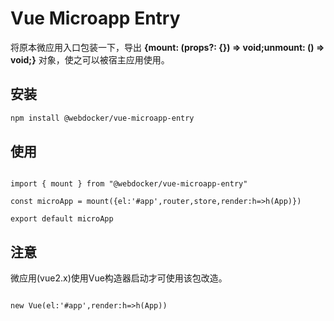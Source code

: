 # Vue Microapp Entry

将原本微应用入口包装一下，导出 **{mount: (props?: {}) => void;unmount: () => void;}** 对象，使之可以被宿主应用使用。


## 安装

```bash
npm install @webdocker/vue-microapp-entry
```

## 使用
```vue(2.x)

import { mount } from "@webdocker/vue-microapp-entry"

const microApp = mount({el:'#app',router,store,render:h=>h(App)})

export default microApp

```

## 注意

微应用(vue2.x)使用Vue构造器启动才可使用该包改造。

```vue(2.x)

new Vue(el:'#app',render:h=>h(App))

```